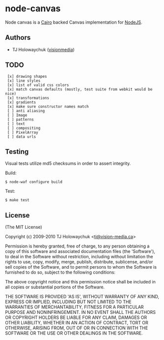 
# node-canvas

 Node canvas is a [Cairo](http://cairographics.org/) backed Canvas implementation for [NodeJS](http://nodejs.org).

## Authors

  - TJ Holowaychuk ([visionmedia](http://github.com/visionmedia))

## TODO

     [x] drawing shapes
     [x] line styles
     [x] list of valid css colors
     [x] match canvas defaults (mostly, test suite from webkit would be nice)
     [x] transformations
     [x] gradients
     [x] make sure constructor names match
     [ ] anti aliasing
     [ ] Image
     [ ] patterns
     [ ] text
     [ ] compositing
     [ ] PixelArray
     [ ] data urls

## Testing

Visual tests utilize md5 checksums in order to assert integrity.

Build:

    $ node-waf configure build

Test:

    $ make test

## License 

(The MIT License)

Copyright (c) 2009-2010 TJ Holowaychuk &lt;tj@vision-media.ca&gt;

Permission is hereby granted, free of charge, to any person obtaining
a copy of this software and associated documentation files (the
'Software'), to deal in the Software without restriction, including
without limitation the rights to use, copy, modify, merge, publish,
distribute, sublicense, and/or sell copies of the Software, and to
permit persons to whom the Software is furnished to do so, subject to
the following conditions:

The above copyright notice and this permission notice shall be
included in all copies or substantial portions of the Software.

THE SOFTWARE IS PROVIDED 'AS IS', WITHOUT WARRANTY OF ANY KIND,
EXPRESS OR IMPLIED, INCLUDING BUT NOT LIMITED TO THE WARRANTIES OF
MERCHANTABILITY, FITNESS FOR A PARTICULAR PURPOSE AND NONINFRINGEMENT.
IN NO EVENT SHALL THE AUTHORS OR COPYRIGHT HOLDERS BE LIABLE FOR ANY
CLAIM, DAMAGES OR OTHER LIABILITY, WHETHER IN AN ACTION OF CONTRACT,
TORT OR OTHERWISE, ARISING FROM, OUT OF OR IN CONNECTION WITH THE
SOFTWARE OR THE USE OR OTHER DEALINGS IN THE SOFTWARE.